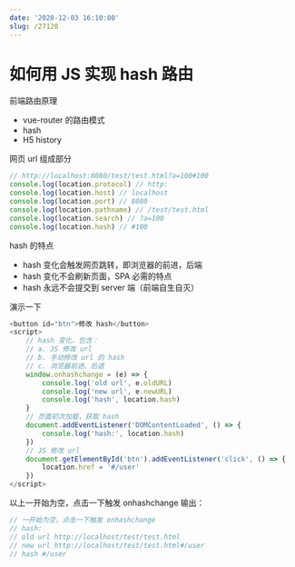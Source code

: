 ```yaml
---
date: '2020-12-03 16:10:00'
slug: /27120
---
```


# 如何用 JS 实现 hash 路由

前端路由原理

- vue-router 的路由模式
- hash
- H5 history

网页 url 组成部分

``` js 
// http://localhost:8080/test/test.html?a=100#100
console.log(location.protocol) // http:
console.log(location.host) // localhost
console.log(location.port) // 8080
console.log(location.pathname) // /test/test.html
console.log(location.search) // ?a=100
console.log(location.hash) // #100
```

hash 的特点

- hash 变化会触发网页跳转，即浏览器的前进，后端
- hash 变化不会刷新页面，SPA 必需的特点
- hash 永远不会提交到 server 端（前端自生自灭）

演示一下

``` js 
<button id="btn">修改 hash</button>
<script>
    // hash 变化，包含：
    // a. JS 修改 url
    // b. 手动修改 url 的 hash
    // c. 浏览器前进、后退
    window.onhashchange = (e) => {
        console.log('old url', e.oldURL)
        console.log('new url', e.newURL)
        console.log('hash', location.hash)
    }
    // 页面初次加载，获取 hash
    document.addEventListener('DOMContentLoaded', () => {
        console.log('hash:', location.hash)
    })
    // JS 修改 url
    document.getElementById('btn').addEventListener('click', () => {
        location.href = '#/user'
    })
</script>
```

以上一开始为空，点击一下触发 onhashchange 输出：

``` js 
// 一开始为空，点击一下触发 onhashchange
// hash:
// old url http://localhost/test/test.html
// new url http://localhost/test/test.html#/user
// hash #/user
```
 
 
 
 
 
 
 
 
 
 
 
 
 
 
 
 
 
 
 
 
 
 
 
 
 
